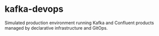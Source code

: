 # kafka-devops

Simulated production environment running Kafka and Confluent products managed by declarative infrastructure and GitOps.

<docs link here...>
